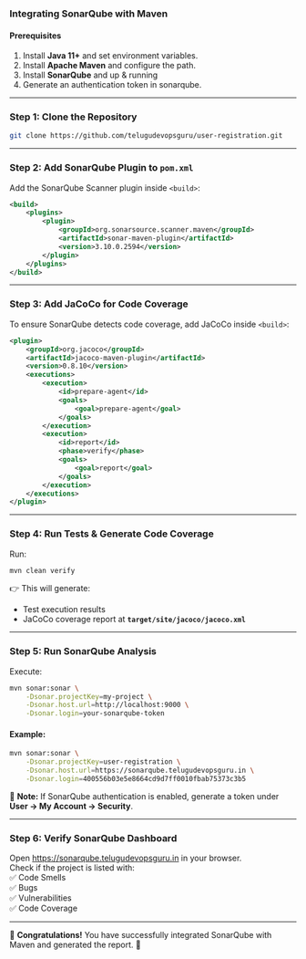 ### **Integrating SonarQube with  Maven**  

#### **Prerequisites**  
1. Install **Java 11+** and set environment variables.  
2. Install **Apache Maven** and configure the path.  
3. Install **SonarQube** and up & running 
4. Generate an authentication token in sonarqube.  

---

### **Step 1: Clone the Repository**  
```sh
git clone https://github.com/telugudevopsguru/user-registration.git
```

---

### **Step 2: Add SonarQube Plugin to `pom.xml`**  
Add the SonarQube Scanner plugin inside `<build>`:  

```xml
<build>
    <plugins>
        <plugin>
            <groupId>org.sonarsource.scanner.maven</groupId>
            <artifactId>sonar-maven-plugin</artifactId>
            <version>3.10.0.2594</version>
        </plugin>
    </plugins>
</build>
```

---

### **Step 3: Add JaCoCo for Code Coverage**  
To ensure SonarQube detects code coverage, add JaCoCo inside `<build>`:  

```xml
<plugin>
    <groupId>org.jacoco</groupId>
    <artifactId>jacoco-maven-plugin</artifactId>
    <version>0.8.10</version>
    <executions>
        <execution>
            <id>prepare-agent</id>
            <goals>
                <goal>prepare-agent</goal>
            </goals>
        </execution>
        <execution>
            <id>report</id>
            <phase>verify</phase>
            <goals>
                <goal>report</goal>
            </goals>
        </execution>
    </executions>
</plugin>
```

---

### **Step 4: Run Tests & Generate Code Coverage**  
Run:  
```sh
mvn clean verify
```
👉 This will generate:  
- Test execution results  
- JaCoCo coverage report at **`target/site/jacoco/jacoco.xml`**  

---

### **Step 5: Run SonarQube Analysis**  
Execute:  

```sh
mvn sonar:sonar \
    -Dsonar.projectKey=my-project \
    -Dsonar.host.url=http://localhost:9000 \
    -Dsonar.login=your-sonarqube-token
```

#### **Example:**  
```sh
mvn sonar:sonar \
    -Dsonar.projectKey=user-registration \
    -Dsonar.host.url=https://sonarqube.telugudevopsguru.in \
    -Dsonar.login=400556b03e5e8664cd9d7ff0010fbab75373c3b5
```

🔹 **Note:** If SonarQube authentication is enabled, generate a token under **User → My Account → Security**.  

---

### **Step 6: Verify SonarQube Dashboard**  
Open https://sonarqube.telugudevopsguru.in in your browser.  
Check if the project is listed with:  
✅ Code Smells  
✅ Bugs  
✅ Vulnerabilities  
✅ Code Coverage  

---

🎉 **Congratulations!** You have successfully integrated SonarQube with Maven and generated the report. 🚀
